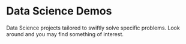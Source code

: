 # Data Science Demos
Data Science projects tailored to swiftly solve specific problems.
Look around and you may find something of interest.
